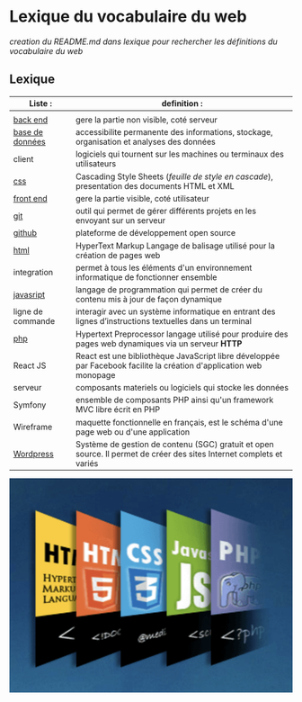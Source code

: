 # Lexique du vocabulaire du web

*creation du README.md dans lexique pour rechercher les définitions du vocabulaire du web*

## Lexique


| **Liste**  :         |                                                 **definition**  :                                                     |
|---|---|
|                      |                                                                                      |                                                                                                
|  [back end](https://www.wildcodeschool.com/fr-FR/blog/differences-backend-frontend-developpement-web)       |  gere la partie non visible, coté serveur                                                                             |
|  [base de données](https://www.lebigdata.fr/base-de-donnees)                                                |  accessibilite permanente des informations, stockage, organisation et analyses des données                                                                            |
|  client                                                                                                     |  logiciels qui tournent sur les machines ou terminaux des utilisateurs                                                |
|  [css](https://www.journaldunet.fr/web-tech/dictionnaire-du-webmastering/1203277-css-cascading-style-sheets-definition-traduction/)  |  Cascading Style Sheets (_feuille de style en cascade_), presentation des documents HTML et XML                                                       |
|  [front end](https://www.wildcodeschool.com/fr-FR/blog/differences-backend-frontend-developpement-web)      |  gere la partie visible, coté utilisateur                                                                             |
|  [git](https://git-scm.com/)                                                                                |  outil qui permet de gérer différents projets en les envoyant sur un serveur                                          |
|  [github](https://github.com/)                                                                              |  plateforme de développement open source                                                                              |
|  [html](https://www.journaldunet.fr/web-tech/dictionnaire-du-webmastering/1203255-html-hypertext-markup-langage-definition-traduction/)  |  HyperText Markup Langage de balisage utilisé pour la création de pages web                                           |
|  integration                                                                                                |  permet à tous les éléments d'un environnement informatique de fonctionner ensemble                                   |
|  [javasript](https://developer.mozilla.org/fr/docs/Learn/JavaScript/First_steps/What_is_JavaScript)         |  langage de programmation qui permet de créer du contenu mis à jour de façon dynamique                                |
|  ligne de commande                                                                                          |  interagir avec un système informatique en entrant des lignes d’instructions textuelles dans un terminal              |
|  [php](https://www.php.net/manual/fr/intro-whatis.php)                                                      |  Hypertext Preprocessor langage utilisé pour produire des pages web dynamiques via un serveur **HTTP**                |
|  React JS                                                                                                   |  React est une bibliothèque JavaScript libre développée par Facebook facilite la création d'application web monopage  | 
|  serveur                                                                                                    |  composants materiels ou logiciels qui stocke les données                                                             |
|  Symfony                                                                                                    |  ensemble de composants PHP ainsi qu'un framework MVC libre écrit en PHP                                              |
|  Wireframe                                                                                                  |  maquette fonctionnelle en français, est le schéma d'une page web ou d'une application                                |    
|  [Wordpress](https://wordpress.com/)                                                                        |  Système de gestion de contenu (SGC) gratuit et open source. Il permet de créer des sites Internet complets et variés |   

 ![languages formation](/lexique/images/languages.png)
